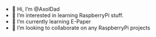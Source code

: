 - 👋 Hi, I’m @AxolDad
- 👀 I’m interested in learning RaspberryPi stuff.
- 🌱 I’m currently learning E-Paper
- 💞️ I’m looking to collaborate on any RaspberryPi projects

<!---
AxolDad/AxolDad is a ✨ special ✨ repository because its `README.md` (this file) appears on your GitHub profile.
You can click the Preview link to take a look at your changes.
--->
